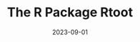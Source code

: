 ---
title: "The R Package Rtoot"
collection: publications
permalink: /publication/2023-09-01-The-R-Package-Rtoot
date: 2023-09-01
venue: 'Mobile Media &amp; Communication'
citation: ' Lion Wedel, &quot;The R Package Rtoot.&quot; Mobile Media &amp;amp; Communication, 1900.'
doi: '10.1177/20501579231176674'
---